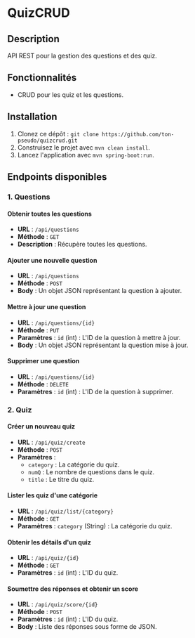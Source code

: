 # QuizCRUD

## Description
API REST pour la gestion des questions et des quiz.

## Fonctionnalités
- CRUD pour les quiz et les questions.

## Installation
1. Clonez ce dépôt : `git clone https://github.com/ton-pseudo/quizcrud.git`
2. Construisez le projet avec `mvn clean install`.
3. Lancez l'application avec `mvn spring-boot:run`.

## Endpoints disponibles

### 1. Questions

#### Obtenir toutes les questions
- **URL** : `/api/questions`
- **Méthode** : `GET`
- **Description** : Récupère toutes les questions.

#### Ajouter une nouvelle question
- **URL** : `/api/questions`
- **Méthode** : `POST`
- **Body** : Un objet JSON représentant la question à ajouter.

#### Mettre à jour une question
- **URL** : `/api/questions/{id}`
- **Méthode** : `PUT`
- **Paramètres** : `id` (int) : L'ID de la question à mettre à jour.
- **Body** : Un objet JSON représentant la question mise à jour.

#### Supprimer une question
- **URL** : `/api/questions/{id}`
- **Méthode** : `DELETE`
- **Paramètres** : `id` (int) : L'ID de la question à supprimer.

### 2. Quiz

#### Créer un nouveau quiz
- **URL** : `/api/quiz/create`
- **Méthode** : `POST`
- **Paramètres** :
  - `category` : La catégorie du quiz.
  - `numQ` : Le nombre de questions dans le quiz.
  - `title` : Le titre du quiz.

#### Lister les quiz d'une catégorie
- **URL** : `/api/quiz/list/{category}`
- **Méthode** : `GET`
- **Paramètres** : `category` (String) : La catégorie du quiz.

#### Obtenir les détails d'un quiz
- **URL** : `/api/quiz/{id}`
- **Méthode** : `GET`
- **Paramètres** : `id` (int) : L'ID du quiz.

#### Soumettre des réponses et obtenir un score
- **URL** : `/api/quiz/score/{id}`
- **Méthode** : `POST`
- **Paramètres** : `id` (int) : L'ID du quiz.
- **Body** : Liste des réponses sous forme de JSON.

